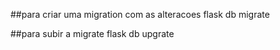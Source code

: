 ##para criar uma migration com as alteracoes 
flask db migrate

##para subir a migrate
flask db upgrate